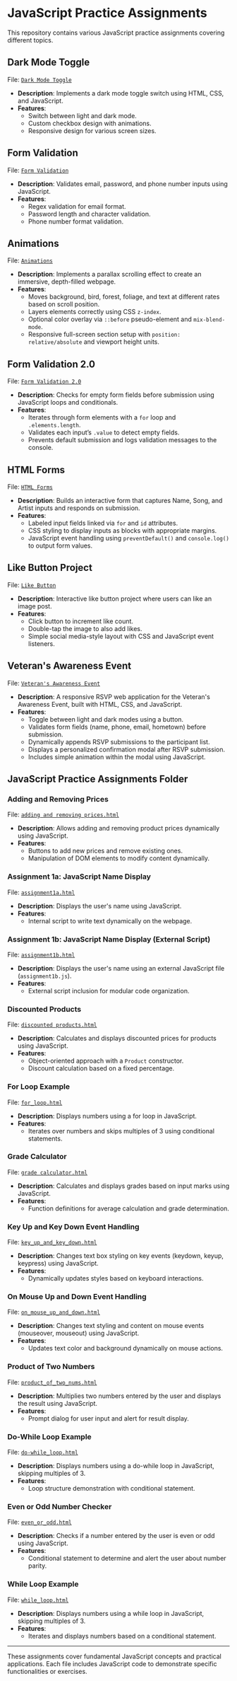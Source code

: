 # JavaScript Practice Assignments

This repository contains various JavaScript practice assignments covering different topics.

## Dark Mode Toggle

File: [`Dark Mode Toggle`](https://krrish-kohli.github.io/Javascript/Dark%20Mode%20Toggle.html)

- **Description**: Implements a dark mode toggle switch using HTML, CSS, and JavaScript.
- **Features**:
  - Switch between light and dark mode.
  - Custom checkbox design with animations.
  - Responsive design for various screen sizes.

## Form Validation

File: [`Form Validation`](https://krrish-kohli.github.io/Javascript/Form%20Validation)

- **Description**: Validates email, password, and phone number inputs using JavaScript.
- **Features**:
  - Regex validation for email format.
  - Password length and character validation.
  - Phone number format validation.

## Animations

File: [`Animations`](https://krrish-kohli.github.io/Javascript/Animations/)

- **Description**: Implements a parallax scrolling effect to create an immersive, depth-filled webpage.
- **Features**:
  - Moves background, bird, forest, foliage, and text at different rates based on scroll position.
  - Layers elements correctly using CSS `z-index`.
  - Optional color overlay via `::before` pseudo-element and `mix-blend-mode`.
  - Responsive full-screen section setup with `position: relative/absolute` and viewport height units.

## Form Validation 2.0

File: [`Form Validation 2.0`](https://krrish-kohli.github.io/Javascript/Form%20Validation%202.0/)

- **Description**: Checks for empty form fields before submission using JavaScript loops and conditionals.
- **Features**:
  - Iterates through form elements with a `for` loop and `.elements.length`.
  - Validates each input’s `.value` to detect empty fields.
  - Prevents default submission and logs validation messages to the console.

## HTML Forms

File: [`HTML Forms`](https://krrish-kohli.github.io/Javascript/HTML%20Forms/)

- **Description**: Builds an interactive form that captures Name, Song, and Artist inputs and responds on submission.
- **Features**:
  - Labeled input fields linked via `for` and `id` attributes.
  - CSS styling to display inputs as blocks with appropriate margins.
  - JavaScript event handling using `preventDefault()` and `console.log()` to output form values.

## Like Button Project  

File: [`Like Button`](https://krrish-kohli.github.io/Javascript/Like%20Button/)

- **Description**: Interactive like button project where users can like an image post.
- **Features**:
  - Click button to increment like count.
  - Double-tap the image to also add likes.
  - Simple social media-style layout with CSS and JavaScript event listeners.

## Veteran's Awareness Event

File: [`Veteran's Awareness Event`](https://krrish-kohli.github.io/Javascript/Veteran's%20Awareness%20Event/)

- **Description**: A responsive RSVP web application for the Veteran's Awareness Event, built with HTML, CSS, and JavaScript.
- **Features**:
  - Toggle between light and dark modes using a button.
  - Validates form fields (name, phone, email, hometown) before submission.
  - Dynamically appends RSVP submissions to the participant list.
  - Displays a personalized confirmation modal after RSVP submission.
  - Includes simple animation within the modal using JavaScript.

## JavaScript Practice Assignments Folder

### Adding and Removing Prices

File: [`adding and removing prices.html`](https://krrish-kohli.github.io/Javascript/JS%20Practice%20Assignments/Adding%20and%20Removing%20Prices.html)

- **Description**: Allows adding and removing product prices dynamically using JavaScript.
- **Features**:
  - Buttons to add new prices and remove existing ones.
  - Manipulation of DOM elements to modify content dynamically.

### Assignment 1a: JavaScript Name Display

File: [`assignment1a.html`](https://krrish-kohli.github.io/Javascript/JS%20Practice%20Assignments/Assignment%201a.html)

- **Description**: Displays the user's name using JavaScript.
- **Features**:
  - Internal script to write text dynamically on the webpage.

### Assignment 1b: JavaScript Name Display (External Script)

File: [`assignment1b.html`](https://krrish-kohli.github.io/Javascript/JS%20Practice%20Assignments/Assignment%201b.html)

- **Description**: Displays the user's name using an external JavaScript file (`assignment1b.js`).
- **Features**:
  - External script inclusion for modular code organization.

### Discounted Products

File: [`discounted products.html`](https://krrish-kohli.github.io/Javascript/JS%20Practice%20Assignments/Discounted%20Products.html)
- **Description**: Calculates and displays discounted prices for products using JavaScript.
- **Features**:
  - Object-oriented approach with a `Product` constructor.
  - Discount calculation based on a fixed percentage.

### For Loop Example

File: [`for_loop.html`](https://krrish-kohli.github.io/Javascript/JS%20Practice%20Assignments/For_loop.html)

- **Description**: Displays numbers using a for loop in JavaScript.
- **Features**:
  - Iterates over numbers and skips multiples of 3 using conditional statements.

### Grade Calculator

File: [`grade calculator.html`](https://krrish-kohli.github.io/Javascript/JS%20Practice%20Assignments/Grade%20Calculator.html)

- **Description**: Calculates and displays grades based on input marks using JavaScript.
- **Features**:
  - Function definitions for average calculation and grade determination.

### Key Up and Key Down Event Handling

File: [`key_up_and_key_down.html`](https://krrish-kohli.github.io/Javascript/JS%20Practice%20Assignments/Key_up_and_key_down.html)

- **Description**: Changes text box styling on key events (keydown, keyup, keypress) using JavaScript.
- **Features**:
  - Dynamically updates styles based on keyboard interactions.

### On Mouse Up and Down Event Handling

File: [`on_mouse_up_and_down.html`](https://krrish-kohli.github.io/Javascript/JS%20Practice%20Assignments/Onmouse_Up_and_Down.html)

- **Description**: Changes text styling and content on mouse events (mouseover, mouseout) using JavaScript.
- **Features**:
  - Updates text color and background dynamically on mouse actions.

### Product of Two Numbers

File: [`product_of_two_nums.html`](https://krrish-kohli.github.io/Javascript/JS%20Practice%20Assignments/Product_of_two_nums.html)

- **Description**: Multiplies two numbers entered by the user and displays the result using JavaScript.
- **Features**:
  - Prompt dialog for user input and alert for result display.

### Do-While Loop Example

File: [`do-while_loop.html`](https://krrish-kohli.github.io/Javascript/JS%20Practice%20Assignments/do-while_loop.html)

- **Description**: Displays numbers using a do-while loop in JavaScript, skipping multiples of 3.
- **Features**:
  - Loop structure demonstration with conditional statement.

### Even or Odd Number Checker

File: [`even_or_odd.html`](https://krrish-kohli.github.io/Javascript/JS%20Practice%20Assignments/even_or_odd.html)

- **Description**: Checks if a number entered by the user is even or odd using JavaScript.
- **Features**:
  - Conditional statement to determine and alert the user about number parity.

### While Loop Example

File: [`while_loop.html`](https://krrish-kohli.github.io/Javascript/JS%20Practice%20Assignments/while_loop.html)

- **Description**: Displays numbers using a while loop in JavaScript, skipping multiples of 3.
- **Features**:
  - Iterates and displays numbers based on a conditional statement.

---

These assignments cover fundamental JavaScript concepts and practical applications. Each file includes JavaScript code to demonstrate specific functionalities or exercises.
